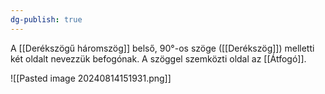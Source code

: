 ```yaml
---
dg-publish: true
---
```

A [[Derékszögű háromszög]] belső, 90°-os szöge ([[Derékszög]]) melletti két oldalt nevezzük befogónak. A szöggel szemközti oldal az [[Átfogó]].

![[Pasted image 20240814151931.png]]
